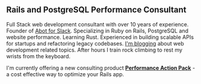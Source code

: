 <h2>Rails and PostgreSQL Performance Consultant</h2>

<p>
Full Stack web development consultant with over 10 years of experience. Founder of <a href="https://abot.app" target='_blank' class='link'>Abot for Slack</a>. Specializing in Ruby on Rails, PostgreSQL and website performance. Learning Rust. Experienced in building scalable APIs for startups and refactoring legacy codebases. <a href="https://pawelurbanek.com/blog" class='link'>I'm blogging</a> about web development related topics. After hours I train rock climbing to rest my wrists from the keyboard.
</p>

<p>I'm currently offering a new consulting product <b><a href="https://pawelurbanek.com/#rails-performance-audit" class='link'>Performance Action Pack</a></b> - a cost effective way to optimize your Rails app.</p>
